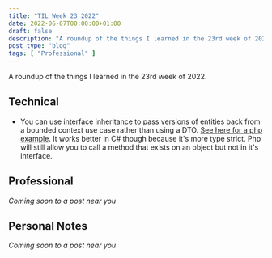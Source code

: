 ```yaml
---
title: "TIL Week 23 2022"
date: 2022-06-07T00:00:00+01:00
draft: false
description: "A roundup of the things I learned in the 23rd week of 2022."
post_type: "blog"
tags: [ "Professional" ]
---
```


A roundup of the things I learned in the 23rd week of 2022.

## Technical

* You can use interface inheritance to pass versions of entities back from a bounded context use case rather than using a DTO. [See here for a php example](https://github.com/Abban/DTOInterfaceTest). It works better in C# though because it's more type strict. Php will still allow you to call a method that exists on an object but not in it's interface. 

## Professional

*Coming soon to a post near you*

## Personal Notes

*Coming soon to a post near you*